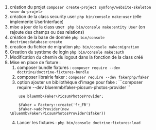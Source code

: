 

1. création du projet `` composer create-project symfony/website-skeleton <nom-du-projet> ``
2. création de la class security user `` php bin/console make:user `` (elle implemente UserInterface)
3. mise a jour de la class user `` php bin/console make:entity User`` (on rajoute des champs ou des relations)
4. création de la base de donnée `` php bin/console doctrine:database:create ``
5. creation du fichier de migration `` php bin/console make:migration ``
6. Creation du système de login ``php bin/console make:auth``
7. Modification du chemin du logout dans la fonction de la class créé 
8. Mise en place de fixture  :
    1. composer bundle fixtures : `` composer require --dev doctrine/doctrine-fixtures-bundle ``
    2. composer librairie faker : `` composer require --dev fakerphp/faker ``
    3. option ajouter un bibliothèque d'image pour fake : ```composer require --dev bluemmb/faker-picsum-photos-provider ``
    ```
        use bluemmb\Faker\PicsumPhotosProvider;

        $faker = Factory::create('fr_FR')
        $faker->addProvider(new \Bluemmb\Faker\PicsumPhotosProvider($faker))
    ```
    4. Lancer les fixtures : `` php bin/console doctrine:fixtures:load ``
    


